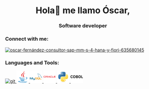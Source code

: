 <h1 align="center">Hola👋 me llamo Óscar,</h1>
<h3 align="center">Software developer</h3>

<h3 align="left">Connect with me:</h3>
<p align="left">
<a href="https://linkedin.com/in/oscar-fernández-consultor-sap-mm-s-4-hana-y-fiori-635680145" target="blank"><img align="center" src="https://raw.githubusercontent.com/rahuldkjain/github-profile-readme-generator/master/src/images/icons/Social/linked-in-alt.svg" alt="oscar-fernández-consultor-sap-mm-s-4-hana-y-fiori-635680145" height="30" width="40" /></a>
</p>


<h3 align="left">Languages and Tools:</h3>
<p align="left">
  <!-- Git -->
  <a href="https://git-scm.com/" target="_blank" rel="noreferrer">
    <img src="https://www.vectorlogo.zone/logos/git-scm/git-scm-icon.svg" alt="git" width="40" height="40"/>
  </a>
  <!-- Java -->
  <a href="https://www.java.com" target="_blank" rel="noreferrer">
    <img src="https://raw.githubusercontent.com/devicons/devicon/master/icons/java/java-original.svg" alt="java" width="40" height="40"/>
  </a>
  <!-- MySQL -->
  <a href="https://www.mysql.com/" target="_blank" rel="noreferrer">
    <img src="https://raw.githubusercontent.com/devicons/devicon/master/icons/mysql/mysql-original-wordmark.svg" alt="mysql" width="40" height="40"/>
  </a>
  <!-- Oracle -->
  <a href="https://www.oracle.com/" target="_blank" rel="noreferrer">
    <img src="https://raw.githubusercontent.com/devicons/devicon/master/icons/oracle/oracle-original.svg" alt="oracle" width="40" height="40"/>
  </a>
  <!-- Python -->
  <a href="https://www.python.org/" target="_blank" rel="noreferrer">
    <img src="https://raw.githubusercontent.com/devicons/devicon/master/icons/python/python-original.svg" alt="python" width="40" height="40"/>
  </a>
  <!-- COBOL -->
  <a href="https://en.wikipedia.org/wiki/COBOL" target="_blank" rel="noreferrer">
    <img src="https://raw.githubusercontent.com/devicons/devicon/master/icons/cobol/cobol-original.svg" alt="cobol" width="40" height="40"/>
  </a>
</p>

